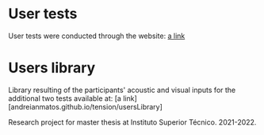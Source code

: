# User tests

User tests were conducted through the website: [a link](andreianmatos.github.io/tension)

# Users library

Library resulting of the participants' acoustic and visual inputs for the additional two tests available at: [a link][andreianmatos.github.io/tension/usersLibrary]

Research project for master thesis at Instituto Superior Técnico. 2021-2022.
